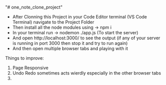 "# one_note_clone_project"

* After Clonning this Project in your Code Editor terminal (VS Code Terminal) navigate to the Project Folder
* Then install all the node modules using -> npm i
* In your terminal run ->  nodemon ./app.js   (To start the server)
* And open  http://localhost:3000/ to see the output (if any of your server is running in port 3000 then stop it and try to run again)
* And then open multiple browser tabs and playing with it

 Things to improve:
 1) Page Responsive
 2) Undo Redo sometimes acts wierdly especially in the other browser tabs 
 3) 
